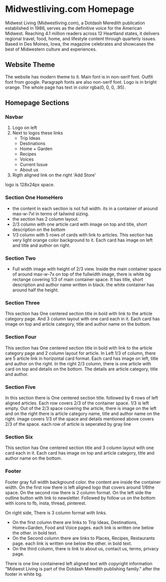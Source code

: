 # Midwestliving.com Homepage 

Midwest Living (Midwestliving.com), a Dotdash Meredith publication established in 1986, serves as the definitive voice for the American Midwest. Reaching 4.1 million readers across 12 Heartland states, it delivers regional travel, food, home, and lifestyle content through quarterly issues. Based in Des Moines, Iowa, the magazine celebrates and showcases the best of Midwestern culture and experiences.


## Website Theme

The website has modern theme to it. Main font is in non-serif font. Outfit font from google. Paragraph fonts are also non-serif font. Logo is in bright orange. The whole page has text in color rgba(0, 0, 0, .95). 

## Homepage Sections

### Navbar 
1. Logo on left 
2. Next to logos these links
	- Trip Ideas
	- Destinations
	- Home + Garden
	- Recipes
	- Voices
	- Current Issue
	- About us
3. Rigth aligned link on the right 'Add Store'

logo is 128x24px space.


### Section One HomeHero
- the content in each section is not full width. its in a container of around max-w-7xl in terms of tailwind sizing.
- the section has 2 column layout. 
- 2/3 column with one article card with image on top and title, short description on the bottom 
- 1/3 column with 5 rows of cards with link to articles. This section has very light orange color background to it.   Each card has image on left and title and author on right. 

### Section Two 
- Full width image with height of 2/3 view. 
Inside the main container space of around max-w-7x on top of the fullwidth image, there is white bg rectange covering 1/3 of main container space. It has title, short description and author name written in black. the white container has around half the height.

### Section Three
This section has One centered section title in bold with link to the article category page. And 3 column layout with one card each in it. Each card has image on top and article category, title and author name on the bottom. 


### Section Four 
This section has One centered section title in bold with link to the article category page and 2 column layout for article. In Left 1/3 of column, there are 5 article link in horizontal card format. Each card has image on left, title and author on the right. 
In the right 2/3 column, there is one article with card on top and details on the bottom. The details are article category, title and author. 

### Section Five 
In this section there is One centered section title. followed by 6 rows of left aligned articles. 
Each row covers 2/3 of the container space. 1/3 is left empty.
Out of the 2/3 space covering the article, there is image on the left and on the right there is article category name, title and author name on the right. image covers 1/3 of the space and details mentioned above covers 2/3 of the space. 
each row of article is seperated by gray line


### Section Six 
This section has One centered section title and 3 column layout with one card each in it. Each card has image on top and article category, title and author name on the bottom.

### Footer 
Footer gray full width background color. the content are inside the container width. 
On the first row there is left aligned logo that covers around 1/6the space. 
On the second row there is 2 column format. 
On the left side the outline button with link to newsletter. Followed by follow us on the bottom with icons to fb, insta, thread, pinterest. 

On right side, There is 3 column format with links.
- On the first column there are links to Trip Ideas, Destinations, Home+Garden, Food and Voice pages. each link is written one below the other. in bold text. 
- On the Second column there are links to Places, Recipes, Restaurants page. each link is written one below the other. in bold text. 
- On the third column, there is link to about us, contact us, terms, privacy page.

There is one line containered left aligned text with copyright information "Midwest Living is part of the Dotdash Meredith publishing family." after the footer in white bg.